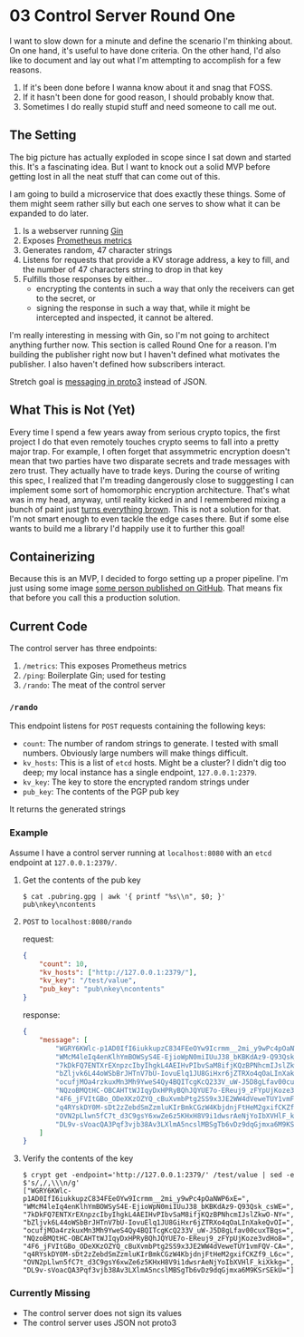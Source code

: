 # 03 Control Server Round One

I want to slow down for a minute and define the scenario I'm thinking about. On one hand, it's useful to have done criteria. On the other hand, I'd also like to document and lay out what I'm attempting to accomplish for a few reasons.

1) If it's been done before I wanna know about it and snag that FOSS.
2) If it hasn't been done for good reason, I should probably know that.
3) Sometimes I do really stupid stuff and need someone to call me out.

## The Setting

The big picture has actually exploded in scope since I sat down and started this. It's a fascinating idea. But I want to knock out a solid MVP before getting lost in all the neat stuff that can come out of this.

I am going to build a microservice that does exactly these things. Some of them might seem rather silly but each one serves to show what it can be expanded to do later.

1) Is a webserver running [Gin](https://github.com/gin-gonic/gin)
2) Exposes [Prometheus metrics](https://github.com/zsais/go-gin-prometheus)
3) Generates random, 47 character strings
4) Listens for requests that provide a KV storage address, a key to fill, and the number of 47 characters string to drop in that key
5) Fulfills those responses by either...
    * encrypting the contents in such a way that only the receivers can get to the secret, or
    * signing the response in such a way that, while it might be intercepted and inspected, it cannot be altered.

I'm really interesting in messing with Gin, so I'm not going to architect anything further now. This section is called Round One for a reason. I'm building the publisher right now but I haven't defined what motivates the publisher. I also haven't defined how subscribers interact.

Stretch goal is [messaging in proto3](https://developers.google.com/protocol-buffers/docs/proto3) instead of JSON. 

## What This is Not (Yet)

Every time I spend a few years away from serious crypto topics, the first project I do that even remotely touches crypto seems to fall into a pretty major trap. For example, I often forget that assymmetric encryption doesn't mean that two parties have two disparate secrets and trade messages with zero trust. They actually have to trade keys. During the course of writing this spec, I realized that I'm treading dangerously close to sugggesting I can implement some sort of homomorphic encryption architecture. That's what was in my head, anyway, until reality kicked in and I remembered mixing a bunch of paint just [turns everything brown](https://security.stackexchange.com/a/60659). This is not a solution for that. I'm not smart enough to even tackle the edge cases there. But if some else wants to build me a library I'd happily use it to further this goal!

## Containerizing

Because this is an MVP, I decided to forgo setting up a proper pipeline. I'm just using some image [some person published on GitHub](https://github.com/chemidy/smallest-secured-golang-docker-image). That means fix that before you call this a production solution.


## Current Code

The control server has three endpoints:

1. `/metrics`: This exposes Prometheus metrics
2. `/ping`: Boilerplate Gin; used for testing
3. `/rando`: The meat of the control server

### `/rando`

This endpoint listens for `POST` requests containing the following keys:

* `count`: The number of random strings to generate. I tested with small numbers. Obviously large numbers will make things difficult.
* `kv_hosts`: This is a list of `etcd` hosts. Might be a cluster? I didn't dig too deep; my local instance has a single endpoint, `127.0.0.1:2379`.
* `kv_key`: The key to store the encrypted random strings under
* `pub_key`: The contents of the PGP pub key

It returns the generated strings

### Example

Assume I have a control server running at `localhost:8080` with an `etcd` endpoint at `127.0.0.1:2379/`.

1. Get the contents of the pub key
    ```shell-session
    $ cat .pubring.gpg | awk '{ printf "%s\\n", $0; }'
    pub\nkey\ncontents
    ```
2. `POST` to `localhost:8080/rando`

    request:
    ```json
    {
        "count": 10,
        "kv_hosts": ["http://127.0.0.1:2379/"],
        "kv_key": "/test/value",
        "pub_key": "pub\nkey\ncontents"
    }
    ```
    
    response:
    ```json
    {
    	"message": [
    		"WGRY6KWlc-p1AD0IfI6iukkupzC834FEeOYw9Icrmm__2mi_y9wPc4pOaNWP6xE=",
    		"WMcM4leIq4enKlhYmBOWSyS4E-EjioWpN0miIUuJ38_bKBKdAz9-Q93Qsk_csWE=",
    		"7kDkFQ7ENTXrEXnpzcIbyIhgkL4AEIHvPIbvSaM8ifjKQzBPNhcmIJslZkwO-NY=",
    		"bZljvk6L44oWSbBrJHTnV7bU-IovuElq1JU8GiHxr6jZTRXo4qOaLInXakeQvOI=",
    		"ocufjMOa4rzkuxMn3Mh9YweS4Qy4BQITcgKcQ233V_uW-J5D8gLfav00cuxTBqs=",
    		"NQzoBMQtHC-OBCAHTtWJIqyDxHPRyBQhJQYUE7o-EReuj9_zFYpUjKoze3vdHo8=",
    		"4F6_jFVItGBo_ODeXKzOZYQ_cBuXvmbPtg2SS9x3JE2WW4dVeweTUY1vmFQV-CA=",
    		"q4RYskDY0M-sDt2zZebdSmZzmluKIrBmkCGzW4KbjdnjFtHeM2gxifCKZf9_L6c=",
    		"OVN2pLlwn5fC7t_d3C9gsY6xwZe6z5KHxH8V9i1dwsrAeNjYoIbXVHlF_kiXkkg=",
    		"DL9v-sVoacQA3Pqf3vjb38Av3LXlmA5ncslMBSgTb6vDz9dqGjmxa6M9KSrSEkU="
    	]
    }
    ```
3. Verify the contents of the key

    ```shell-session
    $ crypt get -endpoint='http://127.0.0.1:2379/' /test/value | sed -e $'s/,/,\\\n/g'
    ["WGRY6KWlc-p1AD0IfI6iukkupzC834FEeOYw9Icrmm__2mi_y9wPc4pOaNWP6xE=",
    "WMcM4leIq4enKlhYmBOWSyS4E-EjioWpN0miIUuJ38_bKBKdAz9-Q93Qsk_csWE=",
    "7kDkFQ7ENTXrEXnpzcIbyIhgkL4AEIHvPIbvSaM8ifjKQzBPNhcmIJslZkwO-NY=",
    "bZljvk6L44oWSbBrJHTnV7bU-IovuElq1JU8GiHxr6jZTRXo4qOaLInXakeQvOI=",
    "ocufjMOa4rzkuxMn3Mh9YweS4Qy4BQITcgKcQ233V_uW-J5D8gLfav00cuxTBqs=",
    "NQzoBMQtHC-OBCAHTtWJIqyDxHPRyBQhJQYUE7o-EReuj9_zFYpUjKoze3vdHo8=",
    "4F6_jFVItGBo_ODeXKzOZYQ_cBuXvmbPtg2SS9x3JE2WW4dVeweTUY1vmFQV-CA=",
    "q4RYskDY0M-sDt2zZebdSmZzmluKIrBmkCGzW4KbjdnjFtHeM2gxifCKZf9_L6c=",
    "OVN2pLlwn5fC7t_d3C9gsY6xwZe6z5KHxH8V9i1dwsrAeNjYoIbXVHlF_kiXkkg=",
    "DL9v-sVoacQA3Pqf3vjb38Av3LXlmA5ncslMBSgTb6vDz9dqGjmxa6M9KSrSEkU="]
    ```
### Currently Missing

* The control server does not sign its values
* The control server uses JSON not proto3
